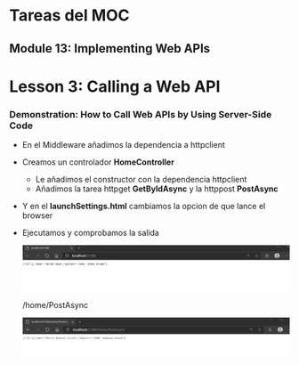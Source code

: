# Tareas del MOC

## Module 13: Implementing Web APIs

# Lesson 3: Calling a Web API 

### Demonstration: How to Call Web APIs by Using Server-Side Code

- En el Middleware añadimos la dependencia a httpclient 

- Creamos un controlador **HomeController**

  - Le añadimos el constructor con la dependencia httpclient
  - Añadimos la tarea httpget **GetByIdAsync** y la httppost **PostAsync**

- Y en el **launchSettings.html** cambiamos la opcion de que lance el browser

- Ejecutamos y comprobamos la salida

  

  ![](./img/Captura1.jpg)

  

  /home/PostAsync

  

  ![](./img/Captura2.jpg)

  

  

